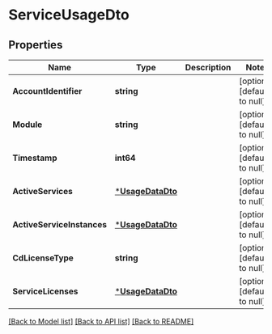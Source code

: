 # ServiceUsageDto

## Properties
Name | Type | Description | Notes
------------ | ------------- | ------------- | -------------
**AccountIdentifier** | **string** |  | [optional] [default to null]
**Module** | **string** |  | [optional] [default to null]
**Timestamp** | **int64** |  | [optional] [default to null]
**ActiveServices** | [***UsageDataDto**](UsageDataDTO.md) |  | [optional] [default to null]
**ActiveServiceInstances** | [***UsageDataDto**](UsageDataDTO.md) |  | [optional] [default to null]
**CdLicenseType** | **string** |  | [optional] [default to null]
**ServiceLicenses** | [***UsageDataDto**](UsageDataDTO.md) |  | [optional] [default to null]

[[Back to Model list]](../README.md#documentation-for-models) [[Back to API list]](../README.md#documentation-for-api-endpoints) [[Back to README]](../README.md)

